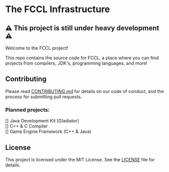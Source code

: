 # The FCCL Infrastructure

## :warning: This project is still under heavy development :warning:

Welcome to the FCCL project!

This repo contains the source code for FCCL, a place where you can find projects from compilers,
JDK's, programming languages, and more!

## Contributing

Please read [CONTRIBUTING.md](CONTRIBUTING.md) for details on our code of conduct, and the process for submitting pull requests.

### Planned projects:

[] Java Development Kit [Gladiator] <br>
[] C++ & C Compiler <br>
[] Game Engine Framework (C++ & Java) <br>

## License

This project is licensed under the MIT License. See the [LICENSE](LICENSE.TXT) file for details.
